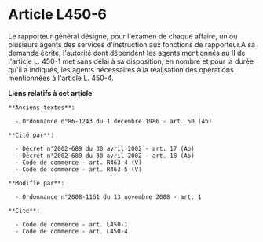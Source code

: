 # Article L450-6

Le rapporteur général désigne, pour l'examen de chaque affaire, un ou plusieurs agents des services d'instruction aux
fonctions de rapporteur.A sa demande écrite, l'autorité dont dépendent les agents mentionnés au II de l'article L. 450-1 met
sans délai à sa disposition, en nombre et pour la durée qu'il a indiqués, les agents nécessaires à la réalisation des
opérations mentionnées à l'article L. 450-4.

**Liens relatifs à cet article**

	**Anciens textes**:

	  - Ordonnance n°86-1243 du 1 décembre 1986 - art. 50 (Ab)

	**Cité par**:

	  - Décret n°2002-689 du 30 avril 2002 - art. 17 (Ab)
	  - Décret n°2002-689 du 30 avril 2002 - art. 18 (Ab)
	  - Code de commerce - art. R463-4 (V)
	  - Code de commerce - art. R463-5 (V)

	**Modifié par**:

	  - Ordonnance n°2008-1161 du 13 novembre 2008 - art. 1

	**Cite**:

	  - Code de commerce - art. L450-1
	  - Code de commerce - art. L450-4
